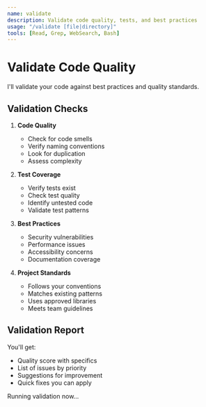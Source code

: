 ```yaml
---
name: validate
description: Validate code quality, tests, and best practices
usage: "/validate [file|directory]"
tools: [Read, Grep, WebSearch, Bash]
---
```


# Validate Code Quality

I'll validate your code against best practices and quality standards.

## Validation Checks

1. **Code Quality**
   - Check for code smells
   - Verify naming conventions
   - Look for duplication
   - Assess complexity

2. **Test Coverage**
   - Verify tests exist
   - Check test quality
   - Identify untested code
   - Validate test patterns

3. **Best Practices**
   - Security vulnerabilities
   - Performance issues
   - Accessibility concerns
   - Documentation coverage

4. **Project Standards**
   - Follows your conventions
   - Matches existing patterns
   - Uses approved libraries
   - Meets team guidelines

## Validation Report

You'll get:
- Quality score with specifics
- List of issues by priority
- Suggestions for improvement
- Quick fixes you can apply

Running validation now...
